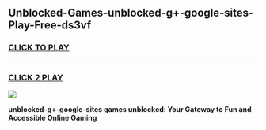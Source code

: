 
## Unblocked-Games-unblocked-g+-google-sites-Play-Free-ds3vf
<h3>
<a href="https://premium76.site?title=unblocked-g+-google-sites&ref=18A1">CLICK TO PLAY</a></h3>
<hr>

<h3>
<a href="https://premium76.site?title=unblocked-g+-google-sites&ref=18A1">CLICK 2 PLAY</a>
  
</h3>

<a href="https://premium76.site?title=unblocked-g+-google-sites&ref=18A1"><img src="https://clearcache.store/games.png"></a>


**unblocked-g+-google-sites games unblocked: Your Gateway to Fun and Accessible Online Gaming**
